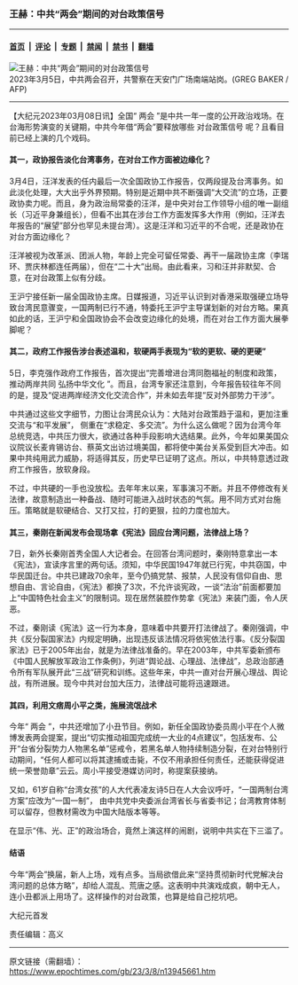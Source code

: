 ### 王赫：中共“两会”期间的对台政策信号

---

#### [首页](../../../..?n13945661) &nbsp;|&nbsp; [评论](../../../../../epoch-comment?n13945661) &nbsp;|&nbsp; [专题](../../../../../epoch-special?n13945661) &nbsp;|&nbsp; [禁闻](../../../../../epoch-news?n13945661) &nbsp;|&nbsp; [禁书](../../../../../books?n13945661) &nbsp;|&nbsp; [翻墙](https://github.com/gfw-breaker/nogfw/blob/master/README.md?n13945661)


<div><img alt="王赫：中共“两会”期间的对台政策信号" class="attachment-djy_600_400 size-djy_600_400 wp-post-image" src="https://i.epochtimes.com/assets/uploads/2023/03/id13943764-GettyImages-1247751745-600x400.jpg"/>
<div class="caption">
 2023年3月5日，中共两会召开，共警察在天安门广场南端站岗。(GREG BAKER / AFP)
</div></div><hr/><div class="post_content" id="artbody" itemprop="articleBody">
 <!-- article content begin -->
 <p>
  【大纪元2023年03月08日讯】全国“
  <ok href="https://www.epochtimes.com/gb/tag/%E4%B8%A4%E4%BC%9A.html">
   两会
  </ok>
  ”是中共一年一度的公开政治戏场。在台海形势演变的关键期，中共今年借“两会”要释放哪些
  <ok href="https://www.epochtimes.com/gb/tag/%E5%AF%B9%E5%8F%B0%E6%94%BF%E7%AD%96%E4%BF%A1%E5%8F%B7.html">
   对台政策信号
  </ok>
  呢？且看目前已经上演的几个戏码。
 </p>
 <h4>
  其一，政协报告淡化台湾事务，在对台工作方面被边缘化？
 </h4>
 <p>
  3月4日，汪洋发表的任内最后一次全国政协工作报告，仅两段提及台湾事务。如此淡化处理，大大出乎外界预期。特别是近期中共不断强调“大交流”的立场，正要政协卖力呢。而且，身为政治局常委的汪洋，是中央对台工作领导小组的唯一副组长（习近平身兼组长），但看不出其在涉台工作方面发挥多大作用（例如，汪洋去年报告的“展望”部分也罕见未提台湾）。这是汪洋和习近平的不合呢，还是政协在对台方面边缘化？
 </p>
 <p>
  汪洋被视为改革派、团派人物，年龄上完全可留任常委、再干一届政协主席（李瑞环、贾庆林都连任两届），但在“二十大”出局。由此看来，习和汪并非默契、合意，在对台政策上似有分歧。
 </p>
 <p>
  王沪宁接任新一届全国政协主席。日媒报道，习近平认识到对香港采取强硬立场导致台湾民意骤变，一国两制已行不通，特委托王沪宁主导谋划新的对台方略。果真如此的话，王沪宁和全国政协会不会改变边缘化的处境，而在对台工作方面大展拳脚呢？
 </p>
 <h4>
  其二，政府工作报告涉台表述温和，软硬两手表现为“软的更软、硬的更硬”
 </h4>
 <p>
  5日，李克强作政府工作报告，首次提出“完善增进台湾同胞福祉的制度和政策，推动两岸共同
  <ok href="https://www.epochtimes.com/gb/tag/%E5%BC%98%E6%89%AC%E4%B8%AD%E5%8D%8E%E6%96%87%E5%8C%96.html">
   弘扬中华文化
  </ok>
  ”。而且，台湾专家还注意到，今年报告较往年不同的是，提及“促进两岸经济文化交流合作”，并未如去年提“反对外部势力干涉”。
 </p>
 <p>
  中共通过这些文字细节，力图让台湾民众认为：大陆对台政策趋于温和，更加注重交流与“和平发展”， 侧重在“求稳定、多交流”。为什么这么做呢？因为台湾今年总统竞选，中共压力很大，欲通过各种手段影响大选结果。此外，今年如果美国众议院议长麦肯锡访台、蔡英文出访过境美国，都将使中美台关系受到巨大冲击。如果中共纯用武力威胁，将适得其反，历史早已证明了这点。所以，中共特意透过政府工作报告，放软身段。
 </p>
 <p>
  不过，中共硬的一手也没放松。去年年末以来，军事演习不断。并且不停修改有关法律，故意制造出一种备战、随时可能进入战时状态的气氛。用不同方式对台施压。策略就是软硬结合、又打又拉，打的更狠，拉的力度也加大。
 </p>
 <h4>
  其三，秦刚在新闻发布会现场拿《宪法》回应台湾问题，法律战上场？
 </h4>
 <p>
  7日，新外长秦刚首秀全国人大记者会。在回答台湾问题时，秦刚特意拿出一本《宪法》，宣读序言里的两句话。须知，中华民国1947年就已行宪，中共窃国，中华民国迁台。中共已建政70余年，至今仍搞党禁、报禁，人民没有信仰自由、思想自由、言论自由，《宪法》都换了3次，不允许谈宪政，一谈“法治”前面都要加上“中国特色社会主义”的限制词。现在居然装腔作势拿《宪法》来装门面，令人厌恶。
 </p>
 <p>
  不过，秦刚读《宪法》这一行为本身，意味着中共要开打法律战了。秦刚强调，中共《反分裂国家法》内规定明确，出现违反该法情况将依宪依法行事。《反分裂国家法》已于2005年出台，就是为法律战准备的。早在2003年，中共军委新颁布《中国人民解放军政治工作条例》，列进“舆论战、心理战、法律战”，总政治部通令所有军队展开此“三战”研究和训练。这些年来，中共一直对台开展心理战、舆论战，有所进展。现今中共对台加大压力，法律战可能将迅速跟进。
 </p>
 <h4>
  其四，利用文痞周小平之类，施展流氓战术
 </h4>
 <p>
  今年“
  <ok href="https://www.epochtimes.com/gb/tag/%E4%B8%A4%E4%BC%9A.html">
   两会
  </ok>
  ”，中共还增加了小丑节目。例如，新任全国政协委员周小平在个人微博发表两会提案，提出“切实推动祖国完成统一大业的4点建议”，包括发布、公开“台省分裂势力人物黑名单”惩戒令，若黑名单人物持续制造分裂，在对台特别行动期间，“任何人都可以将其逮捕或击毙，不仅不用承担任何责任，还能获得促进统一荣誉勋章”云云。周小平接受港媒访问时，称提案获接纳。
 </p>
 <p>
  又如，61岁自称“台湾女孩”的人大代表凌友诗5日在人大会议呼吁，“一国两制台湾方案”应改为“一国一制”， 由中共党中央委派台湾省长与省委书记；台湾教育体制可以留存，但教材需改为中国大陆版本等等。
 </p>
 <p>
  在显示“伟、光、正”的政治场合，竟然上演这样的闹剧，说明中共实在下三滥了。
 </p>
 <h4>
  结语
 </h4>
 <p>
  今年“两会”换届，新人上场，戏有点多。当局欲借此来“坚持贯彻新时代党解决台湾问题的总体方略”，却给人混乱、荒唐之感。这表明中共演戏成疯，朝中无人，连小丑都派上用场了。这样操作的对台政策，也算是给自己挖坑吧。
 </p>
 <p>
  大纪元首发
 </p>
 <p>
  责任编辑：高义
 </p>
 <!-- article content end -->
 <div id="below_article_ad">
 </div>
</div>


---

原文链接（需翻墙）：https://www.epochtimes.com/gb/23/3/8/n13945661.htm